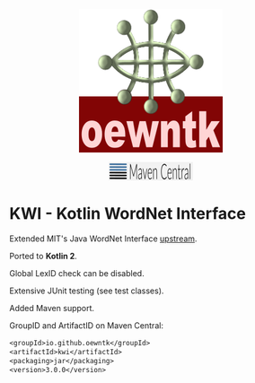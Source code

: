 <!--suppress HtmlDeprecatedAttribute -->
<p align="center">
<img width="256" alt="oewntk" height="256" src="images/oewntk.png">
</p>
<!--suppress HtmlDeprecatedAttribute -->
<p align="center">
<img width="150" alt="mavencentral" src="images/mavencentral.png">
</p>

# KWI - Kotlin WordNet Interface

Extended MIT's Java WordNet Interface [upstream](https://projects.csail.mit.edu/jwi/).

Ported to **Kotlin 2**.

Global LexID check can be disabled.

Extensive JUnit testing (see test classes).

Added Maven support.

GroupID and ArtifactID on Maven Central:

	<groupId>io.github.oewntk</groupId>
	<artifactId>kwi</artifactId>
	<packaging>jar</packaging>
	<version>3.0.0</version>